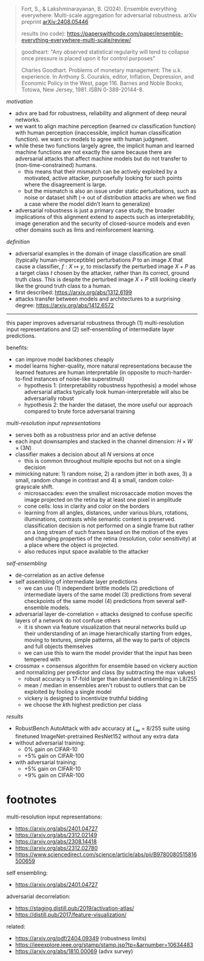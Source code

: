 > Fort, S., & Lakshminarayanan, B. (2024). Ensemble everything everywhere: Multi-scale aggregation for adversarial robustness. arXiv preprint [arXiv:2408.05446](https://arxiv.org/pdf/2408.05446)
> 
> results (no code): https://paperswithcode.com/paper/ensemble-everything-everywhere-multi-scale/review/

> goodheart: "Any observed statistical regularity will tend to collapse once pressure is placed upon it for control purposes"
> 
> Charles Goodhart. Problems of monetary management: The u.k. experience. In Anthony S. Courakis, editor, Inflation, Depression, and Economic Policy in the West, page 116. Barnes and Noble Books, Totowa, New Jersey, 1981. ISBN 0-389-20144-8.

*motivation*

- advx are bad for robustness, reliability and alignment of deep neural networks.
- we want to align machine perception (learned cv classification function) with human perception (inaccessible, implicit human classification function). we want cv models to agree with human judgment.
- while these two functions largely agree, the implicit human and learned machine functions are not exactly the same because there are adversarial attacks that affect machine models but do not transfer to (non-time-constrained) humans.
	- this means that their mismatch can be actively exploited by a motivated, active attacker, purposefully looking for such points where the disagreement is large.
	- but the mismatch is also an issue under static perturbations, such as noise or dataset shift (→ out of distribution attacks are when we find a case where the model didn't learn to generalize)
- adversarial robustness is just a primary case study, the broader implications of this alignment extend to aspects such as interpretability, image generation and the security of closed-source models and even other domains such as llms and reinforcement learning.

*definition*

- adversarial examples in the domain of image classification are small (typically human-imperceptible) perturbations $P$ to an image $X$ that cause a classifier, $f: X \mapsto y$, to misclassify the perturbed image $X+P$ as a target class $t$ chosen by the attacker, rather than its correct, ground truth class. This is despite the perturbed image $X+P$ still looking clearly like the ground truth class to a human.
- first described: https://arxiv.org/abs/1312.6199
- attacks transfer between models and architectures to a surprising degree: https://arxiv.org/abs/1412.6572

---

this paper improves adversarial robustness through (1) multi-resolution input representations and (2) self-ensembling of intermediate layer predictions.

benefits:

- can improve model backbones cheaply
- model learns higher-quality, more natural representations because the learned features are human interpretable (in opposite to much-harder-to-find instances of noise-like superstimuli)
	- hypothesis 1: (interpretability robustness hypothesis) a model whose adversarial attacks typically look human-interpretable will also be adversarially robust
	- hypothesis 2: the harder the dataset, the more useful our approach compared to brute force adversarial training

*multi-resolution input representations*

- serves both as a robustness prior and an active defense
- each input downsamples and stacked in the channel dimension: $H \times W \times (3N)$
- classifier makes a decision about all $N$ versions at once
	- this is common throughout multiple epochs but not on a single decision
- mimicking nature: 1) random noise, 2) a random jitter in both axes, 3) a small, random change in contrast and 4) a small, random color-grayscale shift.
	- microsaccades: even the smallest microsaccade motion moves the image projected on the retina by at least one pixel in amplitude
	- cone cells: loss in clarity and color on the borders
	- learning from all angles, distances, under various blurs, rotations, illuminations, contrasts while semantic content is preserved. classification decision is not performed on a single frame but rather on a long stream of such frames based on the motion of the eyes and changing properties of the retina (resolution, color sensitivity) at a place where the object is projected.
	- also reduces input space available to the attacker

*self-ensembling*

- de-correlation as an active defense
- self assembling of intermediate layer predictions
	- we can use (1) independent brittle models (2) predictions of intermediate layers of the same model (3) predictions from several checkpoints of the same model (4) predictions from several self-ensemble models.
- adversarial layer de-correlation = attacks designed to confuse specific layers of a network do not confuse others
	- it is shown via feature visualization that neural networks build up their understanding of an image hierarchically starting from edges, moving to textures, simple patterns, all the way to parts of objects and full objects themselves
	- we can use this to warn the model provider that the input has been tempered with
- crossmax = consensus algorithm for ensemble based on vickery auction and normalizing per predictor and class (by subtracting the max values)
	- robust accuracy is 17-fold larger than standard ensembling in L8/255
	- mean / median in ensembles aren't robust to outliers that can be exploited by fooling a single model
	- vickery is designed to incentivize truthful bidding
	- we choose the $k$th highest prediction per class

*results*

- RobustBench AutoAttack with adv accuracy at $L_\infty$ = 8/255 suite using finetuned ImageNet-pretrained ResNet152 without any extra data
- without adversarial training:
	- 0% gain on CIFAR-10
	- +5% gain on CIFAR-100
- with adversarial training:
	- +5% gain on CIFAR-10
	- +9% gain on CIFAR-100

# footnotes

multi-resolution input representations:

- https://arxiv.org/abs/2401.04727
- https://arxiv.org/abs/2312.02149
- https://arxiv.org/abs/2308.14418
- https://arxiv.org/abs/2312.02780
- https://www.sciencedirect.com/science/article/abs/pii/B9780080515816500659

self ensembling:

- https://arxiv.org/abs/2401.04727

adversarial decorrelation:

- https://staging.distill.pub/2019/activation-atlas/
- https://distill.pub/2017/feature-visualization/

related:

- https://arxiv.org/pdf/2404.09349 (robustness limits)
- https://ieeexplore.ieee.org/stamp/stamp.jsp?tp=&arnumber=10634483
- https://arxiv.org/abs/1810.00069 (advx survey)

